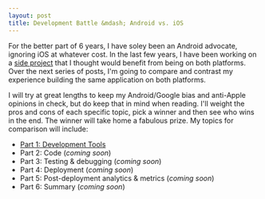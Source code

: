 ```yaml
---
layout: post
title: Development Battle &mdash; Android vs. iOS
---
```


For the better part of 6 years, I have soley been an Android advocate, ignoring iOS at whatever cost. In the last few years, I have been working on a <a href="http://brausr.com">side project</a> that I thought would benefit from being on both platforms. Over the next series of posts, I'm going to compare and contrast my experience building the same application on both platforms.

I will try at great lengths to keep my Android/Google bias and anti-Apple opinions in check, but do keep that in mind when reading. I'll weight the pros and cons of each specific topic, pick a winner and then see who wins in the end. The winner will take home a fabulous prize. My topics for comparison will include:

* [Part 1: Development Tools](/2015/02/21/development-battle-android-vs-ios-part1/)
* Part 2: Code (*coming soon*)
* Part 3: Testing & debugging (*coming soon*)
* Part 4: Deployment (*coming soon*)
* Part 5: Post-deployment analytics & metrics (*coming soon*)
* Part 6: Summary (*coming soon*)

